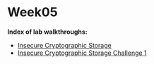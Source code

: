 # Week05
**Index of lab walkthroughs:**

* [Insecure Cryptographic Storage]
* [Insecure Cryptographic Storage Challenge 1]

[Insecure Cryptographic Storage]: https://github.com/colton-gabertan/SecurityShepherdLabs/blob/Insecure-Cryptographic-Storage/README.md
[Insecure Cryptographic Storage Challenge 1]: https://github.com/colton-gabertan/SecurityShepherdLabs/blob/Insecure-Cryptographic-Storage-1/README.md
